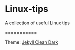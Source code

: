 Linux-tips
===========

A collection of useful Linux tips 
 
===========

Theme: [Jekyll Clean Dark](https://github.com/streetturtle/jekyll-clean-dark)

